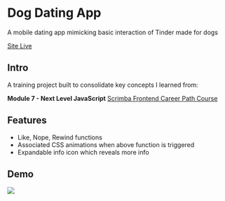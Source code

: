 # Dog Dating App
A mobile dating app mimicking basic interaction of Tinder made for dogs

[Site Live](https://tiny-mochi-3e1c9c.netlify.app/)

## Intro
A training project built to consolidate key concepts I learned from:

**Module 7 - Next Level JavaScript** [Scrimba Frontend Career Path Course](https://scrimba.com/learn/frontend) 

## Features
- Like, Nope, Rewind functions
- Associated CSS animations when above function is triggered
- Expandable info icon which reveals more info 

## Demo
 ![](/images/demo.gif)



